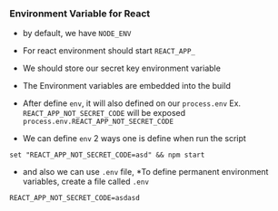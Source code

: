 ### Environment Variable for React
* by default,  we have `NODE_ENV`
* For react environment should start `REACT_APP_`
* We should store our secret key environment variable
* The Environment variables are embedded into the build

* After define ``env``, it will also defined on our ``process.env``
Ex. ``REACT_APP_NOT_SECRET_CODE`` will be exposed ``process.env.REACT_APP_NOT_SECRET_CODE``

* We can define ``env`` 2 ways one is define when  run the script
```node
set "REACT_APP_NOT_SECRET_CODE=asd" && npm start
```

* and also we can use ``.env`` file,
*To define permanent environment variables, create a file called `.env`

```
REACT_APP_NOT_SECRET_CODE=asdasd
```